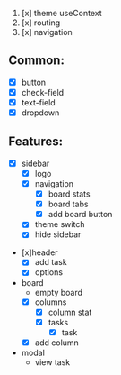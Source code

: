 1. [x] theme useContext
2. [x] routing
3. [x] navigation

## Common:
- [x] button
- [x] check-field
- [x] text-field
- [x] dropdown

## Features:
- [x] sidebar
    - [x] logo
    - [x] navigation
        - [x] board stats
        - [x] board tabs
        - [x] add board button
    - [x] theme switch
    - [x] hide sidebar
- [x]header
    - [x] add task
    - [x] options
- board
    - empty board
    - [x] columns
        - [x] column stat
        - [x] tasks
            - [x] task
    - [x] add column
- modal
    - view task
    
